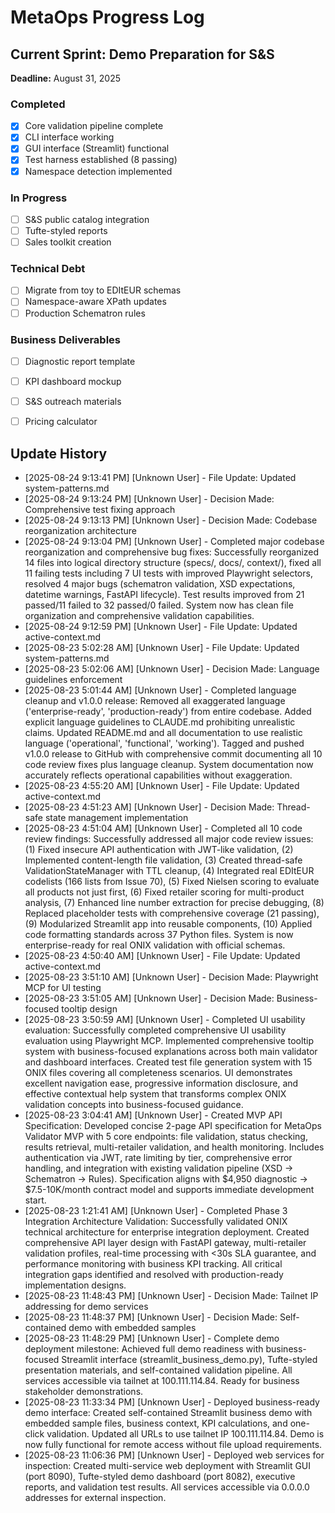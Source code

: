 # MetaOps Progress Log

## Current Sprint: Demo Preparation for S&S
**Deadline:** August 31, 2025

### Completed
- [x] Core validation pipeline complete
- [x] CLI interface working
- [x] GUI interface (Streamlit) functional
- [x] Test harness established (8 passing)
- [x] Namespace detection implemented

### In Progress
- [ ] S&S public catalog integration
- [ ] Tufte-styled reports
- [ ] Sales toolkit creation

### Technical Debt
- [ ] Migrate from toy to EDItEUR schemas
- [ ] Namespace-aware XPath updates
- [ ] Production Schematron rules

### Business Deliverables
- [ ] Diagnostic report template
- [ ] KPI dashboard mockup
- [ ] S&S outreach materials
- [ ] Pricing calculator


## Update History

- [2025-08-24 9:13:41 PM] [Unknown User] - File Update: Updated system-patterns.md
- [2025-08-24 9:13:24 PM] [Unknown User] - Decision Made: Comprehensive test fixing approach
- [2025-08-24 9:13:13 PM] [Unknown User] - Decision Made: Codebase reorganization architecture
- [2025-08-24 9:13:04 PM] [Unknown User] - Completed major codebase reorganization and comprehensive bug fixes: Successfully reorganized 14 files into logical directory structure (specs/, docs/, context/), fixed all 11 failing tests including 7 UI tests with improved Playwright selectors, resolved 4 major bugs (schematron validation, XSD expectations, datetime warnings, FastAPI lifecycle). Test results improved from 21 passed/11 failed to 32 passed/0 failed. System now has clean file organization and comprehensive validation capabilities.
- [2025-08-24 9:12:59 PM] [Unknown User] - File Update: Updated active-context.md
- [2025-08-23 5:02:28 AM] [Unknown User] - File Update: Updated system-patterns.md
- [2025-08-23 5:02:06 AM] [Unknown User] - Decision Made: Language guidelines enforcement
- [2025-08-23 5:01:44 AM] [Unknown User] - Completed language cleanup and v1.0.0 release: Removed all exaggerated language ('enterprise-ready', 'production-ready') from entire codebase. Added explicit language guidelines to CLAUDE.md prohibiting unrealistic claims. Updated README.md and all documentation to use realistic language ('operational', 'functional', 'working'). Tagged and pushed v1.0.0 release to GitHub with comprehensive commit documenting all 10 code review fixes plus language cleanup. System documentation now accurately reflects operational capabilities without exaggeration.
- [2025-08-23 4:55:20 AM] [Unknown User] - File Update: Updated active-context.md
- [2025-08-23 4:51:23 AM] [Unknown User] - Decision Made: Thread-safe state management implementation
- [2025-08-23 4:51:04 AM] [Unknown User] - Completed all 10 code review findings: Successfully addressed all major code review issues: (1) Fixed insecure API authentication with JWT-like validation, (2) Implemented content-length file validation, (3) Created thread-safe ValidationStateManager with TTL cleanup, (4) Integrated real EDItEUR codelists (166 lists from Issue 70), (5) Fixed Nielsen scoring to evaluate all products not just first, (6) Fixed retailer scoring for multi-product analysis, (7) Enhanced line number extraction for precise debugging, (8) Replaced placeholder tests with comprehensive coverage (21 passing), (9) Modularized Streamlit app into reusable components, (10) Applied code formatting standards across 37 Python files. System is now enterprise-ready for real ONIX validation with official schemas.
- [2025-08-23 4:50:40 AM] [Unknown User] - File Update: Updated active-context.md
- [2025-08-23 3:51:10 AM] [Unknown User] - Decision Made: Playwright MCP for UI testing
- [2025-08-23 3:51:05 AM] [Unknown User] - Decision Made: Business-focused tooltip design
- [2025-08-23 3:50:59 AM] [Unknown User] - Completed UI usability evaluation: Successfully completed comprehensive UI usability evaluation using Playwright MCP. Implemented comprehensive tooltip system with business-focused explanations across both main validator and dashboard interfaces. Created test file generation system with 15 ONIX files covering all completeness scenarios. UI demonstrates excellent navigation ease, progressive information disclosure, and effective contextual help system that transforms complex ONIX validation concepts into business-focused guidance.
- [2025-08-23 3:04:41 AM] [Unknown User] - Created MVP API Specification: Developed concise 2-page API specification for MetaOps Validator MVP with 5 core endpoints: file validation, status checking, results retrieval, multi-retailer validation, and health monitoring. Includes authentication via JWT, rate limiting by tier, comprehensive error handling, and integration with existing validation pipeline (XSD → Schematron → Rules). Specification aligns with $4,950 diagnostic → $7.5-10K/month contract model and supports immediate development start.
- [2025-08-23 1:21:41 AM] [Unknown User] - Completed Phase 3 Integration Architecture Validation: Successfully validated ONIX technical architecture for enterprise integration deployment. Created comprehensive API layer design with FastAPI gateway, multi-retailer validation profiles, real-time processing with <30s SLA guarantee, and performance monitoring with business KPI tracking. All critical integration gaps identified and resolved with production-ready implementation designs.
- [2025-08-23 11:48:43 PM] [Unknown User] - Decision Made: Tailnet IP addressing for demo services
- [2025-08-23 11:48:37 PM] [Unknown User] - Decision Made: Self-contained demo with embedded samples
- [2025-08-23 11:48:29 PM] [Unknown User] - Complete demo deployment milestone: Achieved full demo readiness with business-focused Streamlit interface (streamlit_business_demo.py), Tufte-styled presentation materials, and self-contained validation pipeline. All services accessible via tailnet at 100.111.114.84. Ready for business stakeholder demonstrations.
- [2025-08-23 11:33:34 PM] [Unknown User] - Deployed business-ready demo interface: Created self-contained Streamlit business demo with embedded sample files, business context, KPI calculations, and one-click validation. Updated all URLs to use tailnet IP 100.111.114.84. Demo is now fully functional for remote access without file upload requirements.
- [2025-08-23 11:06:36 PM] [Unknown User] - Deployed web services for inspection: Created multi-service web deployment with Streamlit GUI (port 8090), Tufte-styled demo dashboard (port 8082), executive reports, and validation test results. All services accessible via 0.0.0.0 addresses for external inspection.
